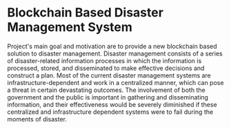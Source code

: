 # Blockchain Based Disaster Management System
Project's main goal and motivation are to provide a new blockchain based solution to disaster management. Disaster management consists of a series of disaster-related information processes in which the information is processed, stored, and disseminated to make effective decisions and construct a plan. Most of the current disaster management systems are infrastructure-dependent and work in a centralized manner, which can pose a threat in certain devastating outcomes. The involvement of both the government and the public is important in gathering and disseminating information, and their effectiveness would be severely diminished if these centralized and infrastructure dependent systems were to fail during the moments of disaster.
